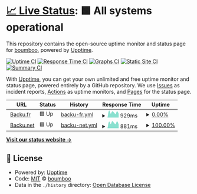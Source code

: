# [📈 Live Status](https://boumboo.github.io/status): <!--live status--> **🟩 All systems operational**

This repository contains the open-source uptime monitor and status page for [boumboo](https://boumboo.github.io/status), powered by [Upptime](https://github.com/upptime/upptime).

[![Uptime CI](https://github.com/koj-co/upptime/workflows/Uptime%20CI/badge.svg)](https://github.com/koj-co/upptime/actions?query=workflow%3A%22Uptime+CI%22)
[![Response Time CI](https://github.com/koj-co/upptime/workflows/Response%20Time%20CI/badge.svg)](https://github.com/koj-co/upptime/actions?query=workflow%3A%22Response+Time+CI%22)
[![Graphs CI](https://github.com/koj-co/upptime/workflows/Graphs%20CI/badge.svg)](https://github.com/koj-co/upptime/actions?query=workflow%3A%22Graphs+CI%22)
[![Static Site CI](https://github.com/koj-co/upptime/workflows/Static%20Site%20CI/badge.svg)](https://github.com/koj-co/upptime/actions?query=workflow%3A%22Static+Site+CI%22)
[![Summary CI](https://github.com/koj-co/upptime/workflows/Summary%20CI/badge.svg)](https://github.com/koj-co/upptime/actions?query=workflow%3A%22Summary+CI%22)

With [Upptime](https://upptime.js.org), you can get your own unlimited and free uptime monitor and status page, powered entirely by a GitHub repository. We use [Issues](https://github.com/boumboo/status/issues) as incident reports, [Actions](https://github.com/boumboo/status/actions) as uptime monitors, and [Pages](https://boumboo.github.io/status) for the status page.

<!--start: status pages-->
<!-- This summary is generated by Upptime (https://github.com/upptime/upptime) -->
<!-- Do not edit this manually, your changes will be overwritten -->
<!-- prettier-ignore -->
| URL | Status | History | Response Time | Uptime |
| --- | ------ | ------- | ------------- | ------ |
| <img alt="" src="https://favicons.githubusercontent.com/backu.fr" height="13"> [Backu.fr](https://backu.fr) | 🟩 Up | [backu-fr.yml](https://github.com/boumboo/status/commits/HEAD/history/backu-fr.yml) | <details><summary><img alt="Response time graph" src="./graphs/backu-fr/response-time-week.png" height="20"> 929ms</summary><br><a href="https://boumboo.github.io/status/history/backu-fr"><img alt="Response time 910" src="https://img.shields.io/endpoint?url=https%3A%2F%2Fraw.githubusercontent.com%2Fboumboo%2Fstatus%2FHEAD%2Fapi%2Fbacku-fr%2Fresponse-time.json"></a><br><a href="https://boumboo.github.io/status/history/backu-fr"><img alt="24-hour response time 1145" src="https://img.shields.io/endpoint?url=https%3A%2F%2Fraw.githubusercontent.com%2Fboumboo%2Fstatus%2FHEAD%2Fapi%2Fbacku-fr%2Fresponse-time-day.json"></a><br><a href="https://boumboo.github.io/status/history/backu-fr"><img alt="7-day response time 929" src="https://img.shields.io/endpoint?url=https%3A%2F%2Fraw.githubusercontent.com%2Fboumboo%2Fstatus%2FHEAD%2Fapi%2Fbacku-fr%2Fresponse-time-week.json"></a><br><a href="https://boumboo.github.io/status/history/backu-fr"><img alt="30-day response time 965" src="https://img.shields.io/endpoint?url=https%3A%2F%2Fraw.githubusercontent.com%2Fboumboo%2Fstatus%2FHEAD%2Fapi%2Fbacku-fr%2Fresponse-time-month.json"></a><br><a href="https://boumboo.github.io/status/history/backu-fr"><img alt="1-year response time 910" src="https://img.shields.io/endpoint?url=https%3A%2F%2Fraw.githubusercontent.com%2Fboumboo%2Fstatus%2FHEAD%2Fapi%2Fbacku-fr%2Fresponse-time-year.json"></a></details> | <details><summary><a href="https://boumboo.github.io/status/history/backu-fr">0.00%</a></summary><a href="https://boumboo.github.io/status/history/backu-fr"><img alt="All-time uptime 43.27%" src="https://img.shields.io/endpoint?url=https%3A%2F%2Fraw.githubusercontent.com%2Fboumboo%2Fstatus%2FHEAD%2Fapi%2Fbacku-fr%2Fuptime.json"></a><br><a href="https://boumboo.github.io/status/history/backu-fr"><img alt="24-hour uptime 0.00%" src="https://img.shields.io/endpoint?url=https%3A%2F%2Fraw.githubusercontent.com%2Fboumboo%2Fstatus%2FHEAD%2Fapi%2Fbacku-fr%2Fuptime-day.json"></a><br><a href="https://boumboo.github.io/status/history/backu-fr"><img alt="7-day uptime 0.00%" src="https://img.shields.io/endpoint?url=https%3A%2F%2Fraw.githubusercontent.com%2Fboumboo%2Fstatus%2FHEAD%2Fapi%2Fbacku-fr%2Fuptime-week.json"></a><br><a href="https://boumboo.github.io/status/history/backu-fr"><img alt="30-day uptime 0.00%" src="https://img.shields.io/endpoint?url=https%3A%2F%2Fraw.githubusercontent.com%2Fboumboo%2Fstatus%2FHEAD%2Fapi%2Fbacku-fr%2Fuptime-month.json"></a><br><a href="https://boumboo.github.io/status/history/backu-fr"><img alt="1-year uptime 43.27%" src="https://img.shields.io/endpoint?url=https%3A%2F%2Fraw.githubusercontent.com%2Fboumboo%2Fstatus%2FHEAD%2Fapi%2Fbacku-fr%2Fuptime-year.json"></a></details>
| <img alt="" src="https://favicons.githubusercontent.com/backu.net" height="13"> [Backu.net](https://backu.net) | 🟩 Up | [backu-net.yml](https://github.com/boumboo/status/commits/HEAD/history/backu-net.yml) | <details><summary><img alt="Response time graph" src="./graphs/backu-net/response-time-week.png" height="20"> 881ms</summary><br><a href="https://boumboo.github.io/status/history/backu-net"><img alt="Response time 778" src="https://img.shields.io/endpoint?url=https%3A%2F%2Fraw.githubusercontent.com%2Fboumboo%2Fstatus%2FHEAD%2Fapi%2Fbacku-net%2Fresponse-time.json"></a><br><a href="https://boumboo.github.io/status/history/backu-net"><img alt="24-hour response time 1075" src="https://img.shields.io/endpoint?url=https%3A%2F%2Fraw.githubusercontent.com%2Fboumboo%2Fstatus%2FHEAD%2Fapi%2Fbacku-net%2Fresponse-time-day.json"></a><br><a href="https://boumboo.github.io/status/history/backu-net"><img alt="7-day response time 881" src="https://img.shields.io/endpoint?url=https%3A%2F%2Fraw.githubusercontent.com%2Fboumboo%2Fstatus%2FHEAD%2Fapi%2Fbacku-net%2Fresponse-time-week.json"></a><br><a href="https://boumboo.github.io/status/history/backu-net"><img alt="30-day response time 841" src="https://img.shields.io/endpoint?url=https%3A%2F%2Fraw.githubusercontent.com%2Fboumboo%2Fstatus%2FHEAD%2Fapi%2Fbacku-net%2Fresponse-time-month.json"></a><br><a href="https://boumboo.github.io/status/history/backu-net"><img alt="1-year response time 778" src="https://img.shields.io/endpoint?url=https%3A%2F%2Fraw.githubusercontent.com%2Fboumboo%2Fstatus%2FHEAD%2Fapi%2Fbacku-net%2Fresponse-time-year.json"></a></details> | <details><summary><a href="https://boumboo.github.io/status/history/backu-net">100.00%</a></summary><a href="https://boumboo.github.io/status/history/backu-net"><img alt="All-time uptime 100.00%" src="https://img.shields.io/endpoint?url=https%3A%2F%2Fraw.githubusercontent.com%2Fboumboo%2Fstatus%2FHEAD%2Fapi%2Fbacku-net%2Fuptime.json"></a><br><a href="https://boumboo.github.io/status/history/backu-net"><img alt="24-hour uptime 100.00%" src="https://img.shields.io/endpoint?url=https%3A%2F%2Fraw.githubusercontent.com%2Fboumboo%2Fstatus%2FHEAD%2Fapi%2Fbacku-net%2Fuptime-day.json"></a><br><a href="https://boumboo.github.io/status/history/backu-net"><img alt="7-day uptime 100.00%" src="https://img.shields.io/endpoint?url=https%3A%2F%2Fraw.githubusercontent.com%2Fboumboo%2Fstatus%2FHEAD%2Fapi%2Fbacku-net%2Fuptime-week.json"></a><br><a href="https://boumboo.github.io/status/history/backu-net"><img alt="30-day uptime 100.00%" src="https://img.shields.io/endpoint?url=https%3A%2F%2Fraw.githubusercontent.com%2Fboumboo%2Fstatus%2FHEAD%2Fapi%2Fbacku-net%2Fuptime-month.json"></a><br><a href="https://boumboo.github.io/status/history/backu-net"><img alt="1-year uptime 100.00%" src="https://img.shields.io/endpoint?url=https%3A%2F%2Fraw.githubusercontent.com%2Fboumboo%2Fstatus%2FHEAD%2Fapi%2Fbacku-net%2Fuptime-year.json"></a></details>

<!--end: status pages-->

[**Visit our status website →**](https://boumboo.github.io/status)

## 📄 License

- Powered by: [Upptime](https://github.com/upptime/upptime)
- Code: [MIT](./LICENSE) © [boumboo](https://boumboo.github.io/status)
- Data in the `./history` directory: [Open Database License](https://opendatacommons.org/licenses/odbl/1-0/)
